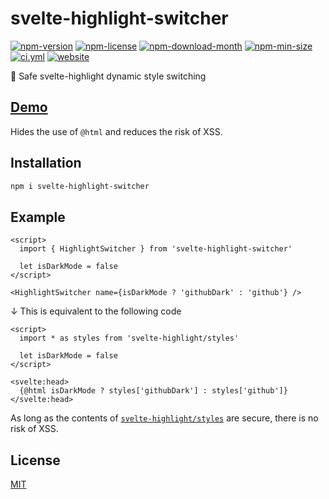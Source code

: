 <!----- BEGIN GHOST DOCS HEADER ----->

# svelte-highlight-switcher


<!----- BEGIN GHOST DOCS BADGES ----->
<a href="https://npmjs.com/package/svelte-highlight-switcher"><img src="https://img.shields.io/npm/v/svelte-highlight-switcher" alt="npm-version" /></a> <a href="https://npmjs.com/package/svelte-highlight-switcher"><img src="https://img.shields.io/npm/l/svelte-highlight-switcher" alt="npm-license" /></a> <a href="https://npmjs.com/package/svelte-highlight-switcher"><img src="https://img.shields.io/npm/dm/svelte-highlight-switcher" alt="npm-download-month" /></a> <a href="https://npmjs.com/package/svelte-highlight-switcher"><img src="https://img.shields.io/bundlephobia/min/svelte-highlight-switcher" alt="npm-min-size" /></a> <a href="https://github.com/jill64/svelte-highlight-switcher/actions/workflows/ci.yml"><img src="https://github.com/jill64/svelte-highlight-switcher/actions/workflows/ci.yml/badge.svg" alt="ci.yml" /></a> <a href="https://svelte-highlight-switcher.jill64.dev"><img src="https://img.shields.io/website?up_message=working&down_message=down&url=https%3A%2F%2Fsvelte-highlight-switcher.jill64.dev" alt="website" /></a>
<!----- END GHOST DOCS BADGES ----->


📍 Safe svelte-highlight dynamic style switching

## [Demo](https://svelte-highlight-switcher.jill64.dev)

<!----- END GHOST DOCS HEADER ----->

Hides the use of `@html` and reduces the risk of XSS.

## Installation

```sh
npm i svelte-highlight-switcher
```

## Example

```svelte
<script>
  import { HighlightSwitcher } from 'svelte-highlight-switcher'

  let isDarkMode = false
</script>

<HighlightSwitcher name={isDarkMode ? 'githubDark' : 'github'} />
```

↓ This is equivalent to the following code

```svelte
<script>
  import * as styles from 'svelte-highlight/styles'

  let isDarkMode = false
</script>

<svelte:head>
  {@html isDarkMode ? styles['githubDark'] : styles['github']}
</svelte:head>
```

As long as the contents of [`svelte-highlight/styles`](https://github.com/metonym/svelte-highlight#svelte-highlight) are secure, there is no risk of XSS.

<!----- BEGIN GHOST DOCS FOOTER ----->

## License

[MIT](LICENSE)

<!----- END GHOST DOCS FOOTER ----->
